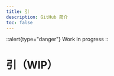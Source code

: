 ```yaml
---
title: 引
description: GitHub 简介
toc: false
---
```


::alert{type="danger"}
Work in progress
::

# 引（WIP）


